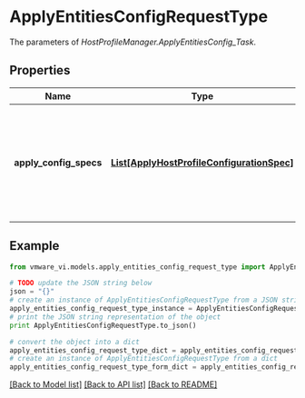 # ApplyEntitiesConfigRequestType

The parameters of *HostProfileManager.ApplyEntitiesConfig_Task*. 

## Properties
Name | Type | Description | Notes
------------ | ------------- | ------------- | -------------
**apply_config_specs** | [**List[ApplyHostProfileConfigurationSpec]**](ApplyHostProfileConfigurationSpec.md) | An array of *ApplyHostProfileConfigurationSpec* objects. Each applyConfigSpecs object contains the data objects required to remediate a host. The API caller should expand a cluster to all its hosts for the purpose of providing the required data object for configuration apply of each host.  ***Since:*** vSphere API 6.5  | [optional] 

## Example

```python
from vmware_vi.models.apply_entities_config_request_type import ApplyEntitiesConfigRequestType

# TODO update the JSON string below
json = "{}"
# create an instance of ApplyEntitiesConfigRequestType from a JSON string
apply_entities_config_request_type_instance = ApplyEntitiesConfigRequestType.from_json(json)
# print the JSON string representation of the object
print ApplyEntitiesConfigRequestType.to_json()

# convert the object into a dict
apply_entities_config_request_type_dict = apply_entities_config_request_type_instance.to_dict()
# create an instance of ApplyEntitiesConfigRequestType from a dict
apply_entities_config_request_type_form_dict = apply_entities_config_request_type.from_dict(apply_entities_config_request_type_dict)
```
[[Back to Model list]](../README.md#documentation-for-models) [[Back to API list]](../README.md#documentation-for-api-endpoints) [[Back to README]](../README.md)


